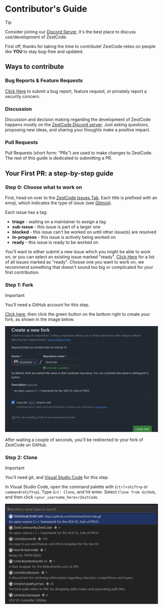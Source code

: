 # Contributor's Guide

> [!TIP]
> Consider joining our [Discord Server](https://discord.gg/vNMXCvVwdY), it's the best place to discuss use/development of ZestCode.

First off, thanks for taking the time to contribute! ZestCode relies on people like **YOU** to stay bug-free and updated.

## Ways to contribute

### Bug Reports & Feature Requests

[Click Here](https://github.com/ZestCommunity/ZestCode/issues/new/choose) to submit a bug report, feature request, or privately report a security concern.

### Discussion

Discussion and decision making regarding the development of ZestCode happens mostly on the [ZestCode Discord server](https://discord.gg/vNMXCvVwdY).
Just asking questions, proposing new ideas, and sharing your thoughts make a positive impact.

### Pull Requests

Pull Requests (short form: "PRs") are used to make changes to ZestCode. The rest of this guide is dedicated to submitting a PR.

## Your First PR: a step-by-step guide

### Step 0: Choose what to work on

First, head on over to the [ZestCode Issues Tab](https://github.com/ZestCommunity/ZestCode/issues). Each title is prefixed with an emoji, which indicates the type of issue (see [Gitmoji](https://gitmoji.dev/)).

Each issue has a tag:
- **triage** - waiting on a maintainer to assign a tag
- **sub-issue** - this issue is part of a larger one
- **blocked** - this issue can't be worked on until other issue(s) are resolved
- **in-progress** - this issue is actively being worked on
- **ready** - this issue is ready to be worked on

You'll want to either submit a new issue which you might be able to work on, or you can select an existing issue marked "ready". [Click Here](https://github.com/ZestCommunity/ZestCode/labels/ready) for a list of all issues marked as "ready". Choose one you want to work on, we recommend something that doesn't sound too big or complicated for your first contribution.

### Step 1: Fork

> [!IMPORTANT]
> You'll need a GitHub account for this step.

[Click here](https://github.com/ZestCommunity/ZestCode/fork), then click the green button on the bottom right to create your fork, as shown in the image below.

![fork creation screen](./assets/contributing/create-fork.png)

After waiting a couple of seconds, you'll be redirected to your fork of ZestCode on GitHub.

### Step 2: Clone

> [!IMPORTANT]
> You'll need git, and [Visual Studio Code](https://code.visualstudio.com/) for this step.

In Visual Studio Code, open the command palette with (`ctrl+shift+p` or `command+shift+p`). Type `Git: Clone`, and hit enter. Select `Clone from GitHub`, and then click `<your_username_here>/ZestCode`.

![VSC repo selection](./assets/contributing/clone.png)